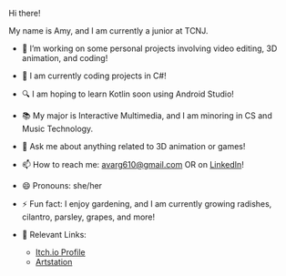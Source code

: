 Hi there!

My name is Amy, and I am currently a junior at TCNJ.

- 🔭 I’m working on some personal projects involving video editing, 3D animation, and coding!

-  🌱 I am currently coding projects in C#!
- 🔍 I am hoping to learn Kotlin soon using Android Studio!
- 📚 My major is Interactive Multimedia, and I am minoring in CS and Music Technology.
- 💬 Ask me about anything related to 3D animation or games!
- 📫 How to reach me: avarg610@gmail.com OR on [LinkedIn](https://www.linkedin.com/in/vargas-amy)!
- 😄 Pronouns: she/her
- ⚡ Fun fact: I enjoy gardening, and I am currently growing radishes, cilantro, parsley, grapes, and more!
- 🔗 Relevant Links:
  - [Itch.io Profile](https://a-varg.itch.io)
  - [Artstation](https://www.artstation.com/vargas-a9)
